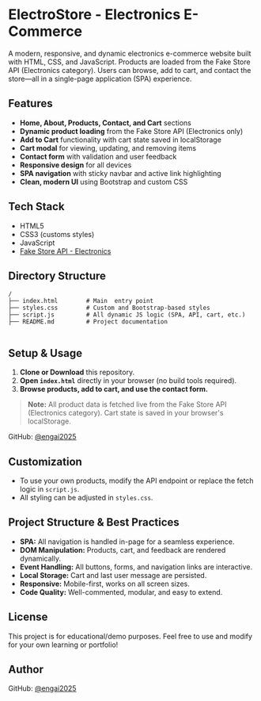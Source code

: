  # ElectroStore - Electronics E-Commerce  

A modern, responsive, and dynamic electronics e-commerce website built with HTML, CSS, and JavaScript. Products are loaded from the Fake Store API (Electronics category). Users can browse, add to cart, and contact the store—all in a single-page application (SPA) experience.

## Features

- **Home, About, Products, Contact, and Cart** sections
- **Dynamic product loading** from the Fake Store API (Electronics only)
- **Add to Cart** functionality with cart state saved in localStorage
- **Cart modal** for viewing, updating, and removing items
- **Contact form** with validation and user feedback
- **Responsive design** for all devices
- **SPA navigation** with sticky navbar and active link highlighting
- **Clean, modern UI** using Bootstrap and custom CSS

## Tech Stack

- HTML5
- CSS3 (customs styles)
- JavaScript  
- [Fake Store API - Electronics](https://fakestoreapi.com/products/category/electronics)

## Directory Structure

```
/
├── index.html        # Main  entry point
├── styles.css        # Custom and Bootstrap-based styles
├── script.js         # All dynamic JS logic (SPA, API, cart, etc.)
├── README.md         # Project documentation
 
```

## Setup & Usage

1. **Clone or Download** this repository.
2. **Open `index.html`** directly in your browser (no build tools required).
3. **Browse products, add to cart, and use the contact form.**

> **Note:** All product data is fetched live from the Fake Store API (Electronics category). Cart state is saved in your browser's localStorage.

GitHub: [@engai2025](https://github.com/engai2025) 
## Customization

- To use your own products, modify the API endpoint or replace the fetch logic in `script.js`.
- All styling can be adjusted in `styles.css`.

## Project Structure & Best Practices

- **SPA:** All navigation is handled in-page for a seamless experience.
- **DOM Manipulation:** Products, cart, and feedback are rendered dynamically.
- **Event Handling:** All buttons, forms, and navigation links are interactive.
- **Local Storage:** Cart and last user message are persisted.
- **Responsive:** Mobile-first, works on all screen sizes.
- **Code Quality:** Well-commented, modular, and easy to extend.

## License

This project is for educational/demo purposes. Feel free to use and modify for your own learning or portfolio!

## Author

GitHub: [@engai2025](https://github.com/engai2025) 